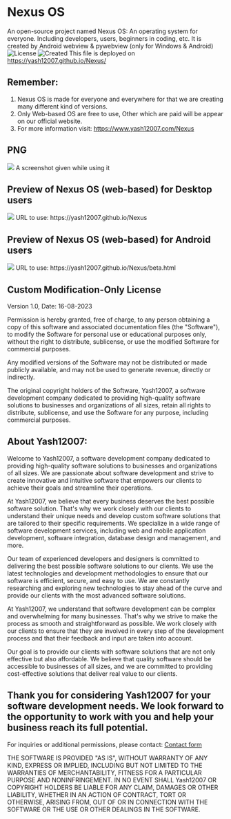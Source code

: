 # Nexus OS
An open-source project named Nexus OS: An operating system for everyone. Including developers, users, beginners in coding, etc. It is created by Android webview & pywebview (only for Windows & Android)
![License](https://img.shields.io/badge/license-MIT%20license-blue)
![Created](https://img.shields.io/badge/created-August%2016%2C%202023-brightgreen)
This file is deployed on https://yash12007.github.io/Nexus/

## Remember: 
  1. Nexus OS is made for everyone and everywhere for that we are creating many different kind of versions.
  2. Only Web-based OS are free to use, Other which are paid will be appear on our official website.
  3. For more information visit: https://www.yash12007.com/Nexus

## PNG
<img src='https://github.com/Yash12007/Nexus/blob/main/Nexus%20OS.png?raw=true'>
A screenshot given while using it

## Preview of Nexus OS (web-based) for Desktop users
<img src='https://github.com/Yash12007/Nexus/blob/main/Untitled%20design.png?raw=true'>
URL to use: https://yash12007.github.io/Nexus

## Preview of Nexus OS (web-based) for Android users
<img src='https://github.com/Yash12007/Nexus/blob/main/Screenshot%202024-02-18%20193041.png?raw=true'>
URL to use: https://yash12007.github.io/Nexus/beta.html

## Custom Modification-Only License
Version 1.0, Date: 16-08-2023

Permission is hereby granted, free of charge, to any person obtaining a copy of this software and associated documentation files (the "Software"), to modify the Software for personal use or educational purposes only, without the right to distribute, sublicense, or use the modified Software for commercial purposes.

Any modified versions of the Software may not be distributed or made publicly available, and may not be used to generate revenue, directly or indirectly.

The original copyright holders of the Software, Yash12007, a software development company dedicated to providing high-quality software solutions to businesses and organizations of all sizes, retain all rights to distribute, sublicense, and use the Software for any purpose, including commercial purposes.

## About Yash12007:
Welcome to Yash12007, a software development company dedicated to providing high-quality software solutions to businesses and organizations of all sizes. We are passionate about software development and strive to create innovative and intuitive software that empowers our clients to achieve their goals and streamline their operations.

At Yash12007, we believe that every business deserves the best possible software solution. That's why we work closely with our clients to understand their unique needs and develop custom software solutions that are tailored to their specific requirements. We specialize in a wide range of software development services, including web and mobile application development, software integration, database design and management, and more.

Our team of experienced developers and designers is committed to delivering the best possible software solutions to our clients. We use the latest technologies and development methodologies to ensure that our software is efficient, secure, and easy to use. We are constantly researching and exploring new technologies to stay ahead of the curve and provide our clients with the most advanced software solutions.

At Yash12007, we understand that software development can be complex and overwhelming for many businesses. That's why we strive to make the process as smooth and straightforward as possible. We work closely with our clients to ensure that they are involved in every step of the development process and that their feedback and input are taken into account.

Our goal is to provide our clients with software solutions that are not only effective but also affordable. We believe that quality software should be accessible to businesses of all sizes, and we are committed to providing cost-effective solutions that deliver real value to our clients.

Thank you for considering Yash12007 for your software development needs. We look forward to the opportunity to work with you and help your business reach its full potential.
---
For inquiries or additional permissions, please contact:
<a href='https://yash12007.github.io/Max/contact.html'>Contact form</a>

THE SOFTWARE IS PROVIDED "AS IS", WITHOUT WARRANTY OF ANY KIND, EXPRESS OR IMPLIED, INCLUDING BUT NOT LIMITED TO THE WARRANTIES OF MERCHANTABILITY, FITNESS FOR A PARTICULAR PURPOSE AND NONINFRINGEMENT. IN NO EVENT SHALL Yash12007 OR COPYRIGHT HOLDERS BE LIABLE FOR ANY CLAIM, DAMAGES OR OTHER LIABILITY, WHETHER IN AN ACTION OF CONTRACT, TORT OR OTHERWISE, ARISING FROM, OUT OF OR IN CONNECTION WITH THE SOFTWARE OR THE USE OR OTHER DEALINGS IN THE SOFTWARE.
